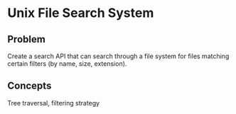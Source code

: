 # Unix File Search System

## Problem
Create a search API that can search through a file system for files matching certain filters (by name, size, extension).

## Concepts
Tree traversal, filtering strategy